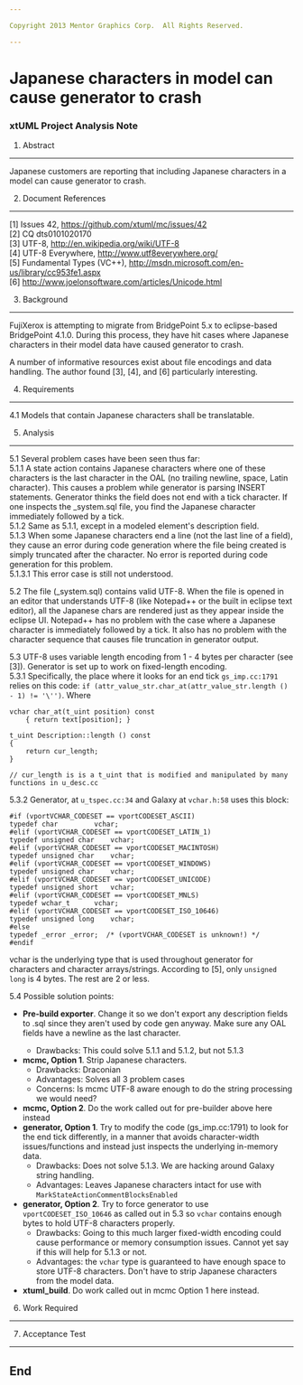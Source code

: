 ```yaml
---

Copyright 2013 Mentor Graphics Corp.  All Rights Reserved.

---
```


# Japanese characters in model can cause generator to crash
### xtUML Project Analysis Note


1. Abstract
-----------
Japanese customers are reporting that including Japanese characters in a model
can cause generator to crash.

2. Document References
----------------------
[1] Issues 42, https://github.com/xtuml/mc/issues/42    
[2] CQ dts0101020170  
[3] UTF-8, http://en.wikipedia.org/wiki/UTF-8  
[4] UTF-8 Everywhere, http://www.utf8everywhere.org/  
[5] Fundamental Types (VC++), http://msdn.microsoft.com/en-us/library/cc953fe1.aspx  
[6] http://www.joelonsoftware.com/articles/Unicode.html  

3. Background
-------------
FujiXerox is attempting to migrate from BridgePoint 5.x to eclipse-based 
BridgePoint 4.1.0.  During this process, they have hit cases where Japanese 
characters in their model data have caused generator to crash.  

A number of informative resources exist about file encodings and data handling.  The 
author found [3], [4], and [6] particularly interesting.  

4. Requirements
---------------
4.1  Models that contain Japanese characters shall be translatable.

5. Analysis
-----------
5.1  Several problem cases have been seen thus far:  
5.1.1  A state action contains Japanese characters where one of these characters
  is the last character in the OAL (no trailing newline, space, Latin character). 
  This causes a problem while generator is parsing INSERT statements.  Generator 
  thinks the field does not end with a tick character.  If one inspects the 
  _system.sql file, you find the Japanese character immediately followed by a 
  tick.        
5.1.2  Same as 5.1.1, except in a modeled element's description field.  
5.1.3  When some Japanese characters end a line (not the last line of a field), 
  they cause an error during code generation where the file being created is 
  simply truncated after the character.  No error is reported during code 
  generation for this problem.  
5.1.3.1  This error case is still not understood.

5.2  The file (_system.sql) contains valid UTF-8.  When the file is opened in an
  editor that understands UTF-8 (like Notepad++ or the built in eclipse text 
  editor), all the Japanese chars are rendered just as they appear inside the 
  eclipse UI.  Notepad++ has no problem with the case where a Japanese character
  is immediately followed by a tick.  It also has no problem with the character
  sequence that causes file truncation in generator output.
  
5.3  UTF-8 uses variable length encoding from 1 - 4 bytes per character (see [3]). Generator 
  is set up to work on fixed-length encoding.  
5.3.1  Specifically, the place where it looks for an end tick ```gs_imp.cc:1791``` relies on this code:
  ```if (attr_value_str.char_at(attr_value_str.length () - 1) != '\'')```.  Where
```
vchar char_at(t_uint position) const
    { return text[position]; }
    
t_uint Description::length () const
{
    return cur_length; 
}

// cur_length is is a t_uint that is modified and manipulated by many functions in u_desc.cc
```
5.3.2  Generator, at ```u_tspec.cc:34``` and Galaxy at ```vchar.h:58``` uses this
 block:
```
#if (vportVCHAR_CODESET == vportCODESET_ASCII)
typedef char         vchar;
#elif (vportVCHAR_CODESET == vportCODESET_LATIN_1)
typedef unsigned char    vchar;
#elif (vportVCHAR_CODESET == vportCODESET_MACINTOSH)
typedef unsigned char    vchar;
#elif (vportVCHAR_CODESET == vportCODESET_WINDOWS)
typedef unsigned char    vchar;
#elif (vportVCHAR_CODESET == vportCODESET_UNICODE)
typedef unsigned short   vchar;
#elif (vportVCHAR_CODESET == vportCODESET_MNLS)
typedef wchar_t      vchar;
#elif (vportVCHAR_CODESET == vportCODESET_ISO_10646)
typedef unsigned long    vchar;
#else
typedef _error _error;  /* (vportVCHAR_CODESET is unknown!) */
#endif
```
  vchar is the underlying type that is used throughout generator for characters
  and character arrays/strings.  According to [5], only ```unsigned long``` is 4
  bytes.  The rest are 2 or less.  
  
5.4  Possible solution points:
  - __Pre-build exporter__.  Change it so we don't export any description fields to 
  <project>.sql since they aren't used by code gen anyway.  Make sure any OAL
  fields have a newline as the last character.
    - Drawbacks: This could solve 5.1.1 and 5.1.2, but not 5.1.3
  - __mcmc, Option 1__.  Strip Japanese characters.
    - Drawbacks: Draconian
    - Advantages: Solves all 3 problem cases
    - Concerns: Is mcmc UTF-8 aware enough to do the string processing we would
    need?  
  - __mcmc, Option 2__.  Do the work called out for pre-builder above here instead  
  - __generator, Option 1__. Try to modify the code (gs_imp.cc:1791) to look for the end
  tick differently, in a manner that avoids character-width issues/functions and
  instead just inspects the underlying in-memory data.
    - Drawbacks: Does not solve 5.1.3.  We are hacking around Galaxy string handling.
    - Advantages: Leaves Japanese characters intact for use with ```MarkStateActionCommentBlocksEnabled```
  - __generator, Option 2__.  Try to force generator to use ```vportCODESET_ISO_10646```
  as called out in 5.3 so ```vchar``` contains enough bytes to hold UTF-8 characters
  properly.
    - Drawbacks: Going to this much larger fixed-width encoding could cause performance
    or memory consumption issues.  Cannot yet say if this will help for 5.1.3
    or not.
    - Advantages: the ```vchar``` type is guaranteed to have enough space to store
    UTF-8 characters.  Don't have to strip Japanese characters from the model data.
  - __xtuml_build__.  Do work called out in mcmc Option 1 here instead.

  
6. Work Required
----------------

7. Acceptance Test
------------------

End
---

